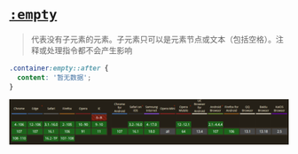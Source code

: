 # [`:empty`](https://developer.mozilla.org/zh-CN/docs/Web/CSS/:empty)

> 代表没有子元素的元素。子元素只可以是元素节点或文本（包括空格）。注释或处理指令都不会产生影响

```css
.container:empty::after {
  content: '暂无数据';
}
```

![](./.assets/empty-2022-11-04-10-27-56.png)
